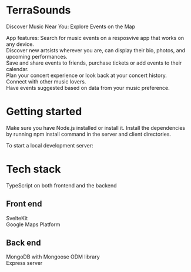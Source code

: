 # TerraSounds
Discover Music Near You: Explore Events on the Map

App features:
Search for music events on a resposvive app that works on any device.
<br>
Discover new artsists wherever you are, can display their bio, photos, and upcoming performances.
<br>
Save and share events to friends, purchase tickets or add events to their calendar.
<br>
Plan your concert experience or look back at your concert history.
<br>
Connect with other music lovers.
<br>
Have events suggested based on data from your music preference.


# Getting started
Make sure you have Node.js installed or install it. Install the dependencies by running npm install command in the server and client directories.

To start a local development server:

# Tech stack
TypeScript on both frontend and the backend

## Front end
SvelteKit<br>
Google Maps Platform

## Back end
MongoDB with Mongoose ODM library<br>
Express server
